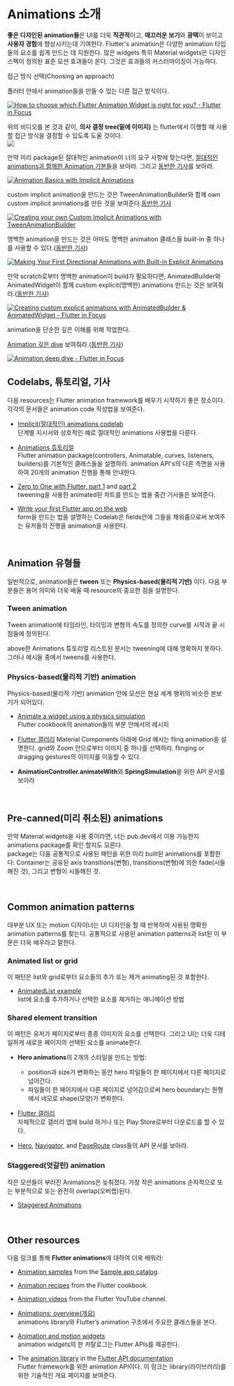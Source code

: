 # Animations 소개

**좋은 디자인된 animation들**은 UI를 더욱 **직관적**이고, **매끄러운 보기**와 **광택**이 보이고 **사용자 경험**에 향상시키는데 기여한다. 
Flutter's animation은 다양한 animation 타입들의 요소를 쉽게 만드는 데 지원한다. 많은 widgets 특히 Material widgets은 디자인 스펙이 정의된 표준 모션 효과들이 온다. 그것은 효과들의 커스터마이징이 가능하다.  

접근 방식 선택(Choosing an approach)  

플러터 안에서 animation들을 만들 수 있는 다른 접근 방식이다.

[![How to choose which Flutter Animation Widget is right for you? - Flutter in Focus](http://img.youtube.com/vi/GXIJJkq_H8g/0.jpg)](https://youtu.be/GXIJJkq_H8g)


위의 비디오를 본 것과 같이, **의사 결정 tree(밑에 이미지)** 는 flutter에서 이행할 때 사용할 접근 방식을 결정할 수 있도록 도울 것이다.  
![](https://docs.flutter.dev/assets/images/docs/ui/animations/animation-decision-tree.png)  

만약 미리 package된 절대적인 animation이 너의 요구 사항에 맞는다면, [절대적인 animations과 함께한 Animation 기본들](https://www.youtube.com/watch?v=IVTjpW3W33s&list=PLjxrf2q8roU2v6UqYlt_KPaXlnjbYySua&index=2)을 보아라. 그리고 [동반한 기사](https://medium.com/flutter/flutter-animation-basics-with-implicit-animations-95db481c5916)를 보아라. 

[![Animation Basics with Implicit Animations](http://img.youtube.com/vi/GXIJJkq_H8g/0.jpg)](https://youtu.be/GXIJJkq_H8g)

custom implicit animation을 만드는 것은  TweenAnimationBuilder와 함께 own custom implicit animations를 만든 것을 보여준다.[동반한 기사](https://medium.com/flutter/custom-implicit-animations-in-flutter-with-tweenanimationbuilder-c76540b47185)

[![Creating your own Custom Implicit Animations with TweenAnimationBuilder](http://img.youtube.com/vi/6KiPEqzJIKQ/0.jpg)](https://youtu.be/6KiPEqzJIKQ)
 

명백한 animation을 만드는 것은 아마도 명백한 animation 클래스들 built-in 중 하나를 사용할 수 있다.([동반한 기사](https://medium.com/flutter/directional-animations-with-built-in-explicit-animations-3e7c5e6fbbd7))

[![Making Your First Directional Animations with Built-in Explicit Animations](http://img.youtube.com/vi/CunyH6unILQ/0.jpg)](https://youtu.be/CunyH6unILQ)

만약 scratch로부터 명백한 animation이 build가 필요하다면, AnimatedBuilder와 AnimatedWidget이 함께 custom explicit(명백한) animations 만드는 것은 보여줘라.([동반한 기사](https://medium.com/flutter/when-should-i-useanimatedbuilder-or-animatedwidget-57ecae0959e8))  

[![Creating custom explicit animations with AnimatedBuilder & AnimatedWidget - Flutter in Focus](http://img.youtube.com/vi/fneC7t4R_B0/0.jpg)](https://youtu.be/fneC7t4R_B0)


animation을 단순한 깊은 이해를 위해 작업한다. 

[Animation 깊은 dive](https://www.youtube.com/watch?v=PbcILiN8rbo&list=PLjxrf2q8roU2v6UqYlt_KPaXlnjbYySua&index=6) 보여줘라.([동반한 기사](https://medium.com/flutter/animation-deep-dive-39d3ffea111f))  

[![Animation deep dive - Flutter in Focus](http://img.youtube.com/vi/PbcILiN8rbo/0.jpg)](https://youtu.be/PbcILiN8rbo)

## Codelabs, 튜토리얼, 기사  

다음 resources는 Flutter animation framework를 배우기 시작하기 좋은 장소이다. 각각의 문서들은 animation code 작성법을 보여준다.  

* [Implicit(절대적인) animations codelab](https://docs.flutter.dev/codelabs/implicit-animations)  
단계별 지시서와 상호적인 예로 절대적인 animations 사용법을 다룬다.  

* [Animations 튜토리얼](https://docs.flutter.dev/development/ui/animations/tutorial)  
Flutter animation package(controllers, Animatable, curves, listeners, builders)를 기본적인 클래스들을 설명하라. animation API's의 다른 측면을 사용하여 20개의 animation 진행을 통해 안내한다.  

* [Zero to One with Flutter, part 1](https://medium.com/flutter/zero-to-one-with-flutter-43b13fd7b354) and [part 2](https://medium.com/flutter/zero-to-one-with-flutter-part-two-5aa2f06655cb)  
tweening을 사용한 animated된 차트를 만드는 법을 중간 기사들은 보여준다.  

* [Write your first Flutter app on the web](https://docs.flutter.dev/get-started/codelab-web)  
form을 만드는 법을 설명하는 Codelab은 fields안에 그들을 채워줌으로써 보여주는 유저들의 진행을 animation을 사용한다.  

<br/>

## Animation 유형들  

일반적으로, animation들은 **tween** 또는 **Physics-based(물리적 기반)** 이다. 다음 부문들은 용어 의미와 더욱 배울 때 resource의 중요한 점을 설명한다.  

### Tween animation  
Tween animation에 타임라인, 타이밍과 변형의 속도를 정의한 curve를 시작과 끝 시점들에 정의된다. 

above한 Animations 튜토리얼 리스트된 문서는 tweening에 대해 명확하지 못하다. 그러나 예시들 중에서 tweens를 사용한다.

### Physics-based(물리적 기반) animation  
Physics-based(물리적 기반) animation 안에 모션은 현실 세계 행위의 비슷한 본보기가 되어있다.  

* [Animate a widget using a physics simulation](https://docs.flutter.dev/cookbook/animation/physics-simulation)  
Flutter cookbook의 animation들의 부문 안에서의 레시피  

* [Flutter 갤러리](https://github.com/flutter/gallery)
Material Components 아래에 Grid 예시는 fling animation을 설명한다. grid와 Zoom 안으로부터 이미지 중 하나를 선택하라. flinging or dragging gestures의 이미지를 이동할 수 있다.  

* **AnimationController.animateWith**와 **SpringSimulation**을 위한 API 문서를 보아라  

<br/>

## Pre-canned(미리 취소된) animations  
만약 Material widgets을 사용 중이라면, 너는 pub.dev에서 이용 가능한지 animations package를 확인 할지도 모른다.  
package는 다음 공통적으로 사용된 패턴을 위한 미리 built된 animations를 포함한다: Container는 공유된 axis transitions(변형), transitions(변형)에 의한 fade(시들해진 것), 그리고 변형이 시들해진 것.  

<br/>

## Common animation patterns  
대부분 UX 또는 motion 디자이너는 UI 디자인을 할 때 반복하여 사용된 명확한 animation patterns를 찾는다. 공통적으로 사용된 animation patterns과 list된 이 부문은 더욱 배우라고 말한다.  

### Animated list or grid
이 패턴은 list와 grid로부터 요소들의 추가 또는 제거 animating된 것 포함한다.  
* [AnimatedList example](https://flutter.github.io/samples/animations.html)  
list에 요소를 추가하거나 선택한 요소를 제거하는 애니메이션 방법  

### Shared element transition  
이 패턴은 유저가 페이지로부터 종종 이미지의 요소를 선택한다. 그리고 UI는 더욱 디테일하게 새로운 페이지의 선택된 요소를 animate한다.  
* **Hero animations**의 2개의 스타일을 만드는 방법:  
  * position과 size가 변화하는 동안 hero 파일들이 한 페이지에서 다른 페이지로 넘어간다.
  * 파일들이 한 페이지에서 다른 페이지로 넘어감으로써 hero boundary는 원형에서 네모로 shape(모양)가 변화한다.  

* [Flutter 갤러리](https://github.com/flutter/gallery)  
자체적으로 갤러리 앱에 build 하거나 또는 Play Store로부터 다운로드를 할 수 있다.

* [Hero](https://api.flutter.dev/flutter/widgets/Hero-class.html), [Navigator](https://api.flutter.dev/flutter/widgets/Navigator-class.html), and [PageRoute](https://api.flutter.dev/flutter/widgets/PageRoute-class.html) class들의 API 문서를 보아라.  

### Staggered(엇갈린) animation  
작은 모션들이 부러진 Animations은 늦춰졌다. 가장 작은 animations 순차적으로 또는 부분적으로 또는 완전히 overlap(오버랩)된다.  
* [Staggered Animations](https://docs.flutter.dev/development/ui/animations/staggered-animations)  

<br/>

## Other resources  
다음 링크를 통해 **Flutter animations**에 대하여 더욱 배워라:  
* [Animation samples](https://github.com/flutter/samples/tree/main/animations#animation-samples) from the [Sample app catalog](https://flutter.github.io/samples/#).  

* [Animation recipes](https://docs.flutter.dev/cookbook/animation) from the Flutter cookbook.

* [Animation videos](https://www.youtube.com/channel/UCwXdFgeE9KYzlDdR7TG9cMw/search?query=animation) from the Flutter YouTube channel.

* [Animations: overview(개요)](https://docs.flutter.dev/development/ui/animations/overview)  
animations library와 Flutter’s animation 구조에서 주요한 클래스들을 본다.

* [Animation and motion widgets](https://docs.flutter.dev/development/ui/widgets/animation)  
animation widgets의 한 카탈로그는 Flutter APIs를 제공한다.

* The [animation library](https://api.flutter.dev/flutter/animation/animation-library.html) in the [Flutter API documentation](https://api.flutter.dev/)  
Flutter framework를 위한 animation API이다. 이 링크는 library(라이브러리)를 위한 기술적인 개요 페이지를 보여준다.